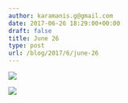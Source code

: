 ```yaml
---
author: karamanis.g@gmail.com
date: 2017-06-26 18:29:00+00:00
draft: false
title: June 26
type: post
url: /blog/2017/6/june-26
---
```




  
   ![](https://images.squarespace-cdn.com/content/v1/4f3f61bae4b063b909445965/1498495156571-HD5QOCCI6XFXW0EFPKK4/ke17ZwdGBToddI8pDm48kJUlZr2Ql5GtSKWrQpjur5t7gQa3H78H3Y0txjaiv_0fDoOvxcdMmMKkDsyUqMSsMWxHk725yiiHCCLfrh8O1z5QPOohDIaIeljMHgDF5CVlOqpeNLcJ80NK65_fV7S1UfNdxJhjhuaNor070w_QAc94zjGLGXCa1tSmDVMXf8RUVhMJRmnnhuU1v2M8fLFyJw/IMG_1487.jpg?format=original)

  

  
   ![](https://images.squarespace-cdn.com/content/v1/4f3f61bae4b063b909445965/1498495156266-L8WY8V246L1YWH68YFAX/ke17ZwdGBToddI8pDm48kJUlZr2Ql5GtSKWrQpjur5t7gQa3H78H3Y0txjaiv_0fDoOvxcdMmMKkDsyUqMSsMWxHk725yiiHCCLfrh8O1z5QPOohDIaIeljMHgDF5CVlOqpeNLcJ80NK65_fV7S1UfNdxJhjhuaNor070w_QAc94zjGLGXCa1tSmDVMXf8RUVhMJRmnnhuU1v2M8fLFyJw/IMG_1488.jpg?format=original)

  


